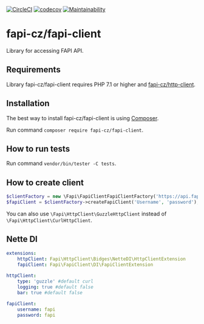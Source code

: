 
[![CircleCI](https://circleci.com/gh/fapi-cz/fapi-client.svg?style=shield)](https://circleci.com/gh/fapi-cz/fapi-client)
[![codecov](https://codecov.io/gh/fapi-cz/fapi-client/branch/master/graph/badge.svg)](https://codecov.io/gh/fapi-cz/fapi-client)
[![Maintainability](https://api.codeclimate.com/v1/badges/f364fbba86383aaab443/maintainability)](https://codeclimate.com/github/fapi-cz/php-client/maintainability)

# fapi-cz/fapi-client
Library for accessing FAPI API.

## Requirements
Library fapi-cz/fapi-client requires PHP 7.1 or higher and [fapi-cz/http-client](https://github.com/fapi-cz/http-client).

## Installation
The best way to install fapi-cz/fapi-client is using [Composer](http://getcomposer.org/).

Run command `composer require fapi-cz/fapi-client`.

## How to run tests
Run command `vendor/bin/tester -C tests`.

## How to create client
```php
$clientFactory = new \Fapi\FapiClientFapiClientFactory('https://api.fapi.cz', new \Fapi\HttpClient\GuzzleHttpClient());
$fapiClient = $clientFactory->createFapiClient('Username', 'password');
```

You can also use `\Fapi\HttpClient\GuzzleHttpClient` instead of `\Fapi\HttpClient\CurlHttpClient`.

## Nette DI
```yaml
extensions:
	httpClient: Fapi\HttpClient\Bidges\NetteDI\HttpClientExtension
	fapiClient: Fapi\FapiClient\DI\FapiClientExtension
	
httpClient:
	type: 'guzzle' #default curl
	logging: true #default false
	bar: true #default false

fapiClient:
	username: fapi
	password: fapi
```
